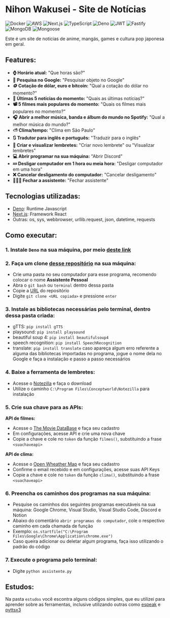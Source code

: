 # Nihon Wakusei - Site de Notícias

![Docker](https://img.shields.io/badge/docker-066da5?style=for-the-badge&logo=docker&logoColor=white)
![AWS](https://img.shields.io/badge/AWS-%23FF9900?style=for-the-badge&logo=amazonaws&logoColor=white)
![Next.js](https://img.shields.io/badge/Next.js-000000?style=for-the-badge&logo=nextdotjs&logoColor=white)
![TypeScript](https://img.shields.io/badge/TypeScript-3178C6?style=for-the-badge&logo=typescript&logoColor=white)
![Deno](https://img.shields.io/badge/Deno-121417?style=for-the-badge&logo=deno&logoColor=white)
![JWT](https://img.shields.io/badge/JWT-121417?style=for-the-badge&logo=jsonwebtokens&logoColor=white)
![Fastify](https://img.shields.io/badge/Fastify-121417?style=for-the-badge&logo=fastify&logoColor=white)
![MongoDB](https://img.shields.io/badge/MongoDB-47A248?style=for-the-badge&logo=mongodb&logoColor=white)
![Mongoose](https://img.shields.io/badge/Mongoose-880000?style=for-the-badge&logo=mongoose&logoColor=white)

Este é um site de notícias de anime, mangás, games e cultura pop japonesa em geral.

## Features:

- **⌚ Horário atual:** "Que horas são?"<br>
- **🔎 Pesquisa no Google:** "Pesquisar objeto no Google"<br>
- **🪙 Cotação de dólar, euro e bitcoin:** "Qual a cotação do dólar no momento?"<br>
- **📰 Últimas 5 notícias do momento:** "Quais as últimas notícias?"<br>
- **📽️ 5 filmes mais populares do momento:** "Quais os filmes mais populares no momento?"<br>
- **🎧 Abrir a melhor música, banda e álbum do mundo no Spotify:** "Qual a melhor música do mundo?"<br>
- **⛅ Clima/tempo:** "Clima em São Paulo"<br>
- **🔃 Tradutor para inglês e português:** "Traduzir para o inglês"<br>
- **📒 Criar e visualizar lembretes:** "Criar novo lembrete" ou "Visualizar lembretes"<br>
- **💻 Abrir programar na sua máquina:** "Abrir Discord"<br>
- **💤 Desligar computador em 1 hora ou meia hora:** "Desligar computador em uma hora"<br>
- **❌ Cancelar desligamento do computador:** "Cancelar desligamento"<br>
- **🙋🏽‍♀️ Fechar a assistente:** "Fechar assistente"

## Tecnologias utilizadas:

- [Deno](https://www.python.org/): Runtime Javascript
- [Next.js](https://www.python.org/): Framework React
- Outras: os, sys, webbrowser, urllib.request, json, datetime, requests

## Como executar:

### **1. Instale `Deno` na sua máquina, por meio [deste link](https://www.python.org/)**

### **2. Faça um clone [desse repositório](https://github.com/rafaballerini/AssistentePessoal.git) na sua máquina:**

- Crie uma pasta no seu computador para esse programa, recomendo colocar o nome **Assistente Pessoal**
- Abra o `git bash` ou `terminal` dentro dessa pasta
- Copie a [URL](https://github.com/rafaballerini/AssistentePessoal.git) do repositório
- Digite `git clone <URL copiada>` e pressione `enter`

### **3. Instale as bibliotecas necessárias pelo terminal, dentro dessa pasta criada:**

- gTTS: `pip install gTTS`
- playsound: `pip install playsound`
- beautiful soup 4: `pip install beautifulsoup4`
- speech recognition: `pip install SpeechRecognition`
- translate: `pip install translate`
  caso apareça algum erro referente a alguma das bibliotecas importadas no programa, jogue o nome dela no Google e faça a instalação e passo a passo necessários

### **4. Baixe a ferramenta de lembretes:**

- Acesse o [Notezilla](https://www.conceptworld.com/Notezilla) e faça o download
- Utilize o caminho `C:\Program Files\Conceptworld\Notezilla` para instalação

### **5. Crie sua chave para as APIs:**

**API de filmes:**

- Acesse o [The Movie DataBase](https://www.themoviedb.org/) e faça seu cadastro
- Em configurações, acesse API e crie uma nova chave
- Copie a chave e cole no `token` da função `filmes()`, substituindo a frase `<suachaveapi>`

**API de clima:**

- Acesse o [Open Wheather Map](https://openweathermap.org/) e faça seu cadastro
- Confirme o email recebido e em configurações, acesse suas API Keys
- Copie a chave e cole no `token` da função `clima()`, substituindo a frase `<suachaveapi>`

### **6. Preencha os caminhos dos programas na sua máquina:**

- Pesquise os caminhos dos seguintes programas executáveis na sua máquina: Google Chrome, Visual Studio, Visual Studio Code, Discord e Notion
- Abaixo do comentário `abrir programas do computador`, cole o respectivo caminho em cada chamada de função
- Exemplo: `os.startfile("C:\Program Files\Google\Chrome\Application\chrome.exe")`
- Caso queira adicionar ou deletar algum programa, faça isso utilizando o padrão do código

### **7. Execute o programa pelo terminal:**

- Digite `python assistente.py`

## Estudos:

Na pasta `estudos` você escontra alguns códigos simples, que eu utilizei para aprender sobre as ferramentas, inclusive utilizando outras como [espeak](https://espeak.sourceforge.net/) e [pyttsx3](https://pypi.org/project/pyttsx3/)
